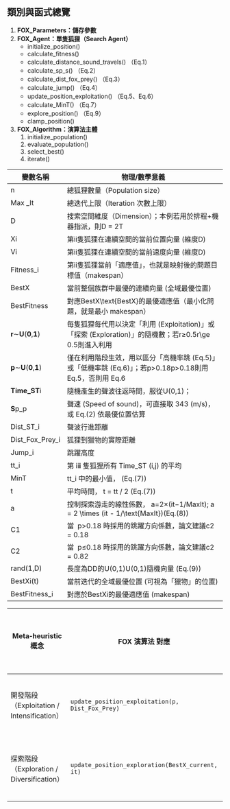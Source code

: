 ## 類別與函式總覽

1. **FOX_Parameters：儲存參數**
2. **FOX_Agent：單隻狐狸（Search Agent）**
   * initialize_position()
   * calculate_fitness()
   * calculate_distance_sound_travels() （Eq.1）
   * calculate_sp_s() （Eq.2）
   * calculate_dist_fox_prey() （Eq.3）
   * calculate_jump() （Eq.4）
   * update_position_exploitation() （Eq.5、Eq.6）
   * calculate_MinT() （Eq.7）
   * explore_position() （Eq.9）
   * clamp_position()
3. **FOX_Algorithm：演算法主體**
   1. initialize_population()
   2. evaluate_population()
   3. select_best()
   4. iterate()

| 變數名稱                                          | 物理/數學意義                                                                                            |
| ------------------------------------------------- | -------------------------------------------------------------------------------------------------------- |
| n                                                 | 總狐狸數量（Population size）                                                                            |
| Max _It                                           | 總迭代上限（Iteration 次數上限）                                                                         |
| D                                                 | 搜索空間維度（Dimension）；本例若用於排程+機器指派，則D = 2T                                            |
| Xi                                                | 第ii隻狐狸在連續空間的當前位置向量 (維度D)                                                               |
| Vi                                                | 第ii隻狐狸在連續空間的當前速度向量 (維度D)                                                               |
| Fitness_i                                         | 第ii隻狐狸當前「適應值」，也就是映射後的問題目標值（makespan）                                           |
| BestX                                             | 當前整個族群中最優的連續向量 (全域最優位置)                                                              |
| BestFitness                                       | 對應BestX\text{BestX}的最優適應值（最小化問題，就是最小 makespan）                                       |
| **r**∼**U**(**0**,**1**) | 每隻狐狸每代用以決定「利用 (Exploitation)」或「探索 (Exploration)」的隨機數；若r≥0.5r\ge 0.5則進入利用  |
| **p**∼**U**(**0**,**1**) | 僅在利用階段生效，用以區分「高機率跳 (Eq.5)」或「低機率跳 (Eq.6)」；若p>0.18p>0.18則用 Eq.5，否則用 Eq.6 |
| **Time_ST**i                                | 隨機產生的聲波往返時間，服從U(0,1)；                                                                     |
| **S**p_p                                    | 聲速 (Speed of sound)，可直接取 343 (m/s)，或 Eq.(2) 依最優位置估算                                      |
| Dist_ST_i                                         | 聲波行進距離                                                                                             |
| Dist_Fox_Prey_i                                   | 狐狸到獵物的實際距離                                                                                     |
| Jump_i                                            | 跳躍高度                                                                                                 |
| tt_i                                              | 第 ii**i** 隻狐狸所有 Time_ST (i,j) 的平均                                                         |
| MinT                                              | tt_i 中的最小值， (Eq.(7))                                                                               |
| t                                                 | 平均時間， t = tt / 2 (Eq.(7))                                                                           |
| a                                                 | 控制探索游走的線性係數， a=2×(it−1/MaxIt)\; a = 2 \times (it - 1/\text{MaxIt})(Eq.(8))                 |
| C1                                                | 當  p>0.18 時採用的跳躍方向係數，論文建議c2 = 0.18                                                      |
| C2                                                | 當  p≤0.18 時採用的跳躍方向係數，論文建議c2 = 0.82                                                     |
| rand(1,D)                                         | 長度為DD的U(0,1)U(0,1)隨機向量 (Eq.(9))                                                                  |
| BestXi(t)                                         | 當前迭代的全域最優位置 (可視為「獵物」的位置)                                                            |
| BestFitness_i                                     | 對應於BestXi的最優適應值 (makespan)                                                                      |







| Meta‐heuristic 概念                       | FOX 演算法 對應                                    | 主要公式位置    | 說明                                                                           |
| ------------------------------------------ | -------------------------------------------------- | --------------- | ------------------------------------------------------------------------------ |
| 開發階段（Exploitation / Intensification） | `update_position_exploitation(p, Dist_Fox_Prey)` | Eq.(5) / Eq.(6) | ✔ 只依靠自身感知到的距離 Dist_Fox_Prey  ✔ 若新解更差就回滾→ 強調局部精煉。  |
| 探索階段（Exploration / Diversification）  | `update_position_exploration(BestX_current, it)` | Eq.(9)          | ✔ 以全域最佳 BestX 為基底 ✔ 乘上隨機向量、MinT、參數 a → 強調區域擴散探索。 |

